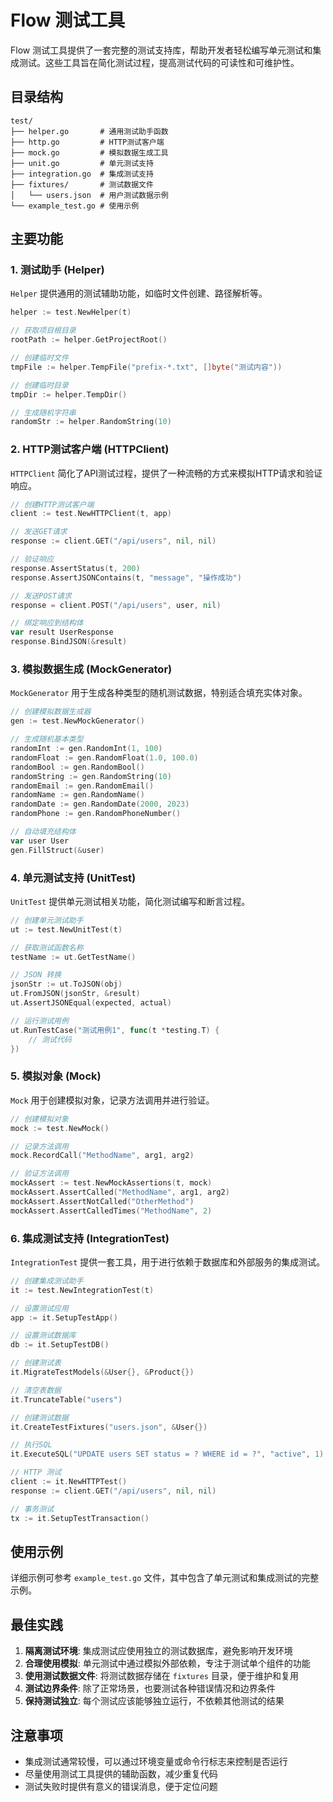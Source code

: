 # Flow 测试工具

Flow 测试工具提供了一套完整的测试支持库，帮助开发者轻松编写单元测试和集成测试。这些工具旨在简化测试过程，提高测试代码的可读性和可维护性。

## 目录结构

```
test/
├── helper.go       # 通用测试助手函数
├── http.go         # HTTP测试客户端
├── mock.go         # 模拟数据生成工具
├── unit.go         # 单元测试支持
├── integration.go  # 集成测试支持
├── fixtures/       # 测试数据文件
│   └── users.json  # 用户测试数据示例
└── example_test.go # 使用示例
```

## 主要功能

### 1. 测试助手 (Helper)

`Helper` 提供通用的测试辅助功能，如临时文件创建、路径解析等。

```go
helper := test.NewHelper(t)

// 获取项目根目录
rootPath := helper.GetProjectRoot()

// 创建临时文件
tmpFile := helper.TempFile("prefix-*.txt", []byte("测试内容"))

// 创建临时目录
tmpDir := helper.TempDir()

// 生成随机字符串
randomStr := helper.RandomString(10)
```

### 2. HTTP测试客户端 (HTTPClient)

`HTTPClient` 简化了API测试过程，提供了一种流畅的方式来模拟HTTP请求和验证响应。

```go
// 创建HTTP测试客户端
client := test.NewHTTPClient(t, app)

// 发送GET请求
response := client.GET("/api/users", nil, nil)

// 验证响应
response.AssertStatus(t, 200)
response.AssertJSONContains(t, "message", "操作成功")

// 发送POST请求
response = client.POST("/api/users", user, nil)

// 绑定响应到结构体
var result UserResponse
response.BindJSON(&result)
```

### 3. 模拟数据生成 (MockGenerator)

`MockGenerator` 用于生成各种类型的随机测试数据，特别适合填充实体对象。

```go
// 创建模拟数据生成器
gen := test.NewMockGenerator()

// 生成随机基本类型
randomInt := gen.RandomInt(1, 100)
randomFloat := gen.RandomFloat(1.0, 100.0)
randomBool := gen.RandomBool()
randomString := gen.RandomString(10)
randomEmail := gen.RandomEmail()
randomName := gen.RandomName()
randomDate := gen.RandomDate(2000, 2023)
randomPhone := gen.RandomPhoneNumber()

// 自动填充结构体
var user User
gen.FillStruct(&user)
```

### 4. 单元测试支持 (UnitTest)

`UnitTest` 提供单元测试相关功能，简化测试编写和断言过程。

```go
// 创建单元测试助手
ut := test.NewUnitTest(t)

// 获取测试函数名称
testName := ut.GetTestName()

// JSON 转换
jsonStr := ut.ToJSON(obj)
ut.FromJSON(jsonStr, &result)
ut.AssertJSONEqual(expected, actual)

// 运行测试用例
ut.RunTestCase("测试用例1", func(t *testing.T) {
    // 测试代码
})
```

### 5. 模拟对象 (Mock)

`Mock` 用于创建模拟对象，记录方法调用并进行验证。

```go
// 创建模拟对象
mock := test.NewMock()

// 记录方法调用
mock.RecordCall("MethodName", arg1, arg2)

// 验证方法调用
mockAssert := test.NewMockAssertions(t, mock)
mockAssert.AssertCalled("MethodName", arg1, arg2)
mockAssert.AssertNotCalled("OtherMethod")
mockAssert.AssertCalledTimes("MethodName", 2)
```

### 6. 集成测试支持 (IntegrationTest)

`IntegrationTest` 提供一套工具，用于进行依赖于数据库和外部服务的集成测试。

```go
// 创建集成测试助手
it := test.NewIntegrationTest(t)

// 设置测试应用
app := it.SetupTestApp()

// 设置测试数据库
db := it.SetupTestDB()

// 创建测试表
it.MigrateTestModels(&User{}, &Product{})

// 清空表数据
it.TruncateTable("users")

// 创建测试数据
it.CreateTestFixtures("users.json", &User{})

// 执行SQL
it.ExecuteSQL("UPDATE users SET status = ? WHERE id = ?", "active", 1)

// HTTP 测试
client := it.NewHTTPTest()
response := client.GET("/api/users", nil, nil)

// 事务测试
tx := it.SetupTestTransaction()
```

## 使用示例

详细示例可参考 `example_test.go` 文件，其中包含了单元测试和集成测试的完整示例。

## 最佳实践

1. **隔离测试环境**: 集成测试应使用独立的测试数据库，避免影响开发环境
2. **合理使用模拟**: 单元测试中通过模拟外部依赖，专注于测试单个组件的功能
3. **使用测试数据文件**: 将测试数据存储在 `fixtures` 目录，便于维护和复用
4. **测试边界条件**: 除了正常场景，也要测试各种错误情况和边界条件
5. **保持测试独立**: 每个测试应该能够独立运行，不依赖其他测试的结果

## 注意事项

- 集成测试通常较慢，可以通过环境变量或命令行标志来控制是否运行
- 尽量使用测试工具提供的辅助函数，减少重复代码
- 测试失败时提供有意义的错误消息，便于定位问题 